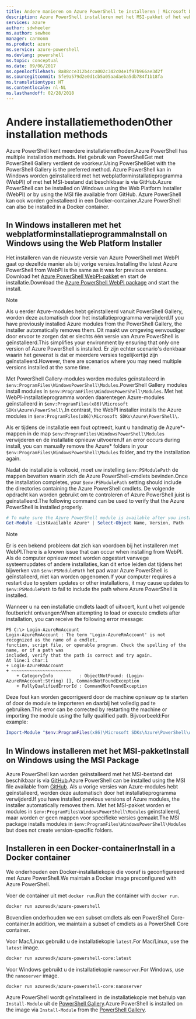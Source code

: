 ```yaml
---
title: Andere manieren om Azure PowerShell te installeren | Microsoft Docs
description: Azure PowerShell installeren met het MSI-pakket of het webplatforminstallatieprogramma.
services: azure
author: sdwheeler
ms.author: sewhee
manager: carmonm
ms.product: azure
ms.service: azure-powershell
ms.devlang: powershell
ms.topic: conceptual
ms.date: 09/06/2017
ms.openlocfilehash: 8a88cce312b4cca002c342c04e1f97b966ae3d2f
ms.sourcegitcommit: 5fe9a579d2e0d1cb5a05aadaeba5db784f1b18fa
ms.translationtype: HT
ms.contentlocale: nl-NL
ms.lasthandoff: 02/28/2018
---
```

# <a name="other-installation-methods"></a><span data-ttu-id="a1255-103">Andere installatiemethoden</span><span class="sxs-lookup"><span data-stu-id="a1255-103">Other installation methods</span></span>

<span data-ttu-id="a1255-104">Azure PowerShell kent meerdere installatiemethoden.</span><span class="sxs-lookup"><span data-stu-id="a1255-104">Azure PowerShell has multiple installation methods.</span></span> <span data-ttu-id="a1255-105">Het gebruik van PowerShellGet met PowerShell Gallery verdient de voorkeur.</span><span class="sxs-lookup"><span data-stu-id="a1255-105">Using PowerShellGet with the PowerShell Gallery is the preferred method.</span></span> <span data-ttu-id="a1255-106">Azure PowerShell kan in Windows worden geïnstalleerd met het webplatforminstallatieprogramma (WebPI) of met het MSI-bestand dat beschikbaar is via GitHub.</span><span class="sxs-lookup"><span data-stu-id="a1255-106">Azure PowerShell can be installed on Windows using the Web Platform Installer (WebPI) or by using the MSI file available from GitHub.</span></span> <span data-ttu-id="a1255-107">Azure PowerShell kan ook worden geïnstalleerd in een Docker-container.</span><span class="sxs-lookup"><span data-stu-id="a1255-107">Azure PowerShell can also be installed in a Docker container.</span></span>

## <a name="install-on-windows-using-the-web-platform-installer"></a><span data-ttu-id="a1255-108">In Windows installeren met het webplatforminstallatieprogramma</span><span class="sxs-lookup"><span data-stu-id="a1255-108">Install on Windows using the Web Platform Installer</span></span>

<span data-ttu-id="a1255-109">Het installeren van de nieuwste versie van Azure PowerShell met WebPI gaat op dezelfde manier als bij vorige versies.</span><span class="sxs-lookup"><span data-stu-id="a1255-109">Installing the latest Azure PowerShell from WebPI is the same as it was for previous versions.</span></span>
<span data-ttu-id="a1255-110">Download het [Azure PowerShell WebPI-pakket](http://aka.ms/webpi-azps) en start de installatie.</span><span class="sxs-lookup"><span data-stu-id="a1255-110">Download the [Azure PowerShell WebPI package](http://aka.ms/webpi-azps) and start the install.</span></span>

> [!NOTE]
> <span data-ttu-id="a1255-111">Als u eerder Azure-modules hebt geïnstalleerd vanuit PowerShell Gallery, worden deze automatisch door het installatieprogramma verwijderd.</span><span class="sxs-lookup"><span data-stu-id="a1255-111">If you have previously installed Azure modules from the PowerShell Gallery, the installer automatically removes them.</span></span> <span data-ttu-id="a1255-112">Dit maakt uw omgeving eenvoudiger door ervoor te zorgen dat er slechts één versie van Azure PowerShell is geïnstalleerd.</span><span class="sxs-lookup"><span data-stu-id="a1255-112">This simplifies your environment by ensuring that only one version of Azure PowerShell is installed.</span></span> <span data-ttu-id="a1255-113">Er zijn echter scenario's denkbaar waarin het gewenst is dat er meerdere versies tegelijkertijd zijn geïnstalleerd.</span><span class="sxs-lookup"><span data-stu-id="a1255-113">However, there are scenarios where you may need multiple versions installed at the same time.</span></span>
>
> <span data-ttu-id="a1255-114">Met PowerShell Gallery-modules worden modules geïnstalleerd in `$env:ProgramFiles\WindowsPowerShell\Modules`.</span><span class="sxs-lookup"><span data-stu-id="a1255-114">PowerShell Gallery modules install modules in `$env:ProgramFiles\WindowsPowerShell\Modules`.</span></span> <span data-ttu-id="a1255-115">Met het WebPI-installatieprogramma worden daarentegen Azure-modules geïnstalleerd in `$env:ProgramFiles(x86)\Microsoft SDKs\Azure\PowerShell\`.</span><span class="sxs-lookup"><span data-stu-id="a1255-115">In contrast, the WebPI installer installs the Azure modules in `$env:ProgramFiles(x86)\Microsoft SDKs\Azure\PowerShell\`.</span></span>
>
> <span data-ttu-id="a1255-116">Als er tijdens de installatie een fout optreedt, kunt u handmatig de Azure\*-mappen in de map `$env:ProgramFiles\WindowsPowerShell\Modules` verwijderen en de installatie opnieuw uitvoeren.</span><span class="sxs-lookup"><span data-stu-id="a1255-116">If an error occurs during install, you can manually remove the Azure\* folders in your `$env:ProgramFiles\WindowsPowerShell\Modules` folder, and try the installation again.</span></span>

<span data-ttu-id="a1255-117">Nadat de installatie is voltooid, moet uw instelling `$env:PSModulePath` de mappen bevatten waarin zich de Azure PowerShell-cmdlets bevinden.</span><span class="sxs-lookup"><span data-stu-id="a1255-117">Once the installation completes, your `$env:PSModulePath` setting should include the directories containing the Azure PowerShell cmdlets.</span></span> <span data-ttu-id="a1255-118">De volgende opdracht kan worden gebruikt om te controleren of Azure PowerShell juist is geïnstalleerd.</span><span class="sxs-lookup"><span data-stu-id="a1255-118">The following command can be used to verify that the Azure PowerShell is installed properly.</span></span>

```powershell
# To make sure the Azure PowerShell module is available after you install
Get-Module -ListAvailable Azure* | Select-Object Name, Version, Path
```

> [!NOTE]
> <span data-ttu-id="a1255-119">Er is een bekend probleem dat zich kan voordoen bij het installeren met WebPI.</span><span class="sxs-lookup"><span data-stu-id="a1255-119">There is a known issue that can occur when installing from WebPI.</span></span> <span data-ttu-id="a1255-120">Als de computer opnieuw moet worden opgestart vanwege systeemupdates of andere installaties, kan dit ertoe leiden dat tijdens het bijwerken van `$env:PSModulePath` het pad waar Azure PowerShell is geïnstalleerd, niet kan worden opgenomen.</span><span class="sxs-lookup"><span data-stu-id="a1255-120">If your computer requires a restart due to system updates or other installations, it may cause updates to `$env:PSModulePath` to fail to include the path where Azure PowerShell is installed.</span></span>

<span data-ttu-id="a1255-121">Wanneer u na een installatie cmdlets laadt of uitvoert, kunt u het volgende foutbericht ontvangen:</span><span class="sxs-lookup"><span data-stu-id="a1255-121">When attempting to load or execute cmdlets after installation, you can receive the following error message:</span></span>

```
PS C:\> Login-AzureRmAccount
Login-AzureRmAccount : The term 'Login-AzureRmAccount' is not recognized as the name of a cmdlet,
function, script file, or operable program. Check the spelling of the name, or if a path was
included, verify that the path is correct and try again.
At line:1 char:1
+ Login-AzureRmAccount
+ ~~~~~~~~~~~~~~~~~~~~~~~
    + CategoryInfo          : ObjectNotFound: (Login-AzureRmAccount:String) [], CommandNotFoundException
    + FullyQualifiedErrorId : CommandNotFoundException
```

<span data-ttu-id="a1255-122">Deze fout kan worden gecorrigeerd door de machine opnieuw op te starten of door de module te importeren en daarbij het volledig pad te gebruiken.</span><span class="sxs-lookup"><span data-stu-id="a1255-122">This error can be corrected by restarting the machine or importing the module using the fully qualified path.</span></span> <span data-ttu-id="a1255-123">Bijvoorbeeld:</span><span class="sxs-lookup"><span data-stu-id="a1255-123">For example:</span></span>

```powershell
Import-Module "$env:ProgramFiles(x86)\Microsoft SDKs\Azure\PowerShell\AzureRM.psd1"
```

## <a name="install-on-windows-using-the-msi-package"></a><span data-ttu-id="a1255-124">In Windows installeren met het MSI-pakket</span><span class="sxs-lookup"><span data-stu-id="a1255-124">Install on Windows using the MSI Package</span></span>

<span data-ttu-id="a1255-125">Azure PowerShell kan worden geïnstalleerd met het MSI-bestand dat beschikbaar is via [GitHub](https://aka.ms/azps-release).</span><span class="sxs-lookup"><span data-stu-id="a1255-125">Azure PowerShell can be installed using the MSI file available from [GitHub](https://aka.ms/azps-release).</span></span> <span data-ttu-id="a1255-126">Als u vorige versies van Azure-modules hebt geïnstalleerd, worden deze automatisch door het installatieprogramma verwijderd.</span><span class="sxs-lookup"><span data-stu-id="a1255-126">If you have installed previous versions of Azure modules, the installer automatically removes them.</span></span> <span data-ttu-id="a1255-127">Met het MSI-pakket worden er modules in `$env:ProgramFiles\WindowsPowerShell\Modules` geïnstalleerd, maar worden er geen mappen voor specifieke versies gemaakt.</span><span class="sxs-lookup"><span data-stu-id="a1255-127">The MSI package installs modules in `$env:ProgramFiles\WindowsPowerShell\Modules` but does not create version-specific folders.</span></span>

## <a name="install-in-a-docker-container"></a><span data-ttu-id="a1255-128">Installeren in een Docker-container</span><span class="sxs-lookup"><span data-stu-id="a1255-128">Install in a Docker container</span></span>

<span data-ttu-id="a1255-129">We onderhouden een Docker-installatiekopie die vooraf is geconfigureerd met Azure PowerShell.</span><span class="sxs-lookup"><span data-stu-id="a1255-129">We maintain a Docker image preconfigured with Azure PowerShell.</span></span>

<span data-ttu-id="a1255-130">Voer de container uit met `docker run`.</span><span class="sxs-lookup"><span data-stu-id="a1255-130">Run the container with `docker run`.</span></span>

```powershell
docker run azuresdk/azure-powershell
```

<span data-ttu-id="a1255-131">Bovendien onderhouden we een subset cmdlets als een PowerShell Core-container.</span><span class="sxs-lookup"><span data-stu-id="a1255-131">In addition, we maintain a subset of cmdlets as a PowerShell Core container.</span></span>

<span data-ttu-id="a1255-132">Voor Mac/Linux gebruikt u de installatiekopie `latest`.</span><span class="sxs-lookup"><span data-stu-id="a1255-132">For Mac/Linux, use the `latest` image.</span></span>

```bash
docker run azuresdk/azure-powershell-core:latest
```

<span data-ttu-id="a1255-133">Voor Windows gebruikt u de installatiekopie `nanoserver`.</span><span class="sxs-lookup"><span data-stu-id="a1255-133">For Windows, use the `nanoserver` image.</span></span>

```powershell
docker run azuresdk/azure-powershell-core:nanoserver
```

<span data-ttu-id="a1255-134">Azure PowerShell wordt geïnstalleerd in de installatiekopie met behulp van `Install-Module` uit de [PowerShell Gallery](https://www.powershellgallery.com/).</span><span class="sxs-lookup"><span data-stu-id="a1255-134">Azure PowerShell is installed on the image via `Install-Module` from the [PowerShell Gallery](https://www.powershellgallery.com/).</span></span>
